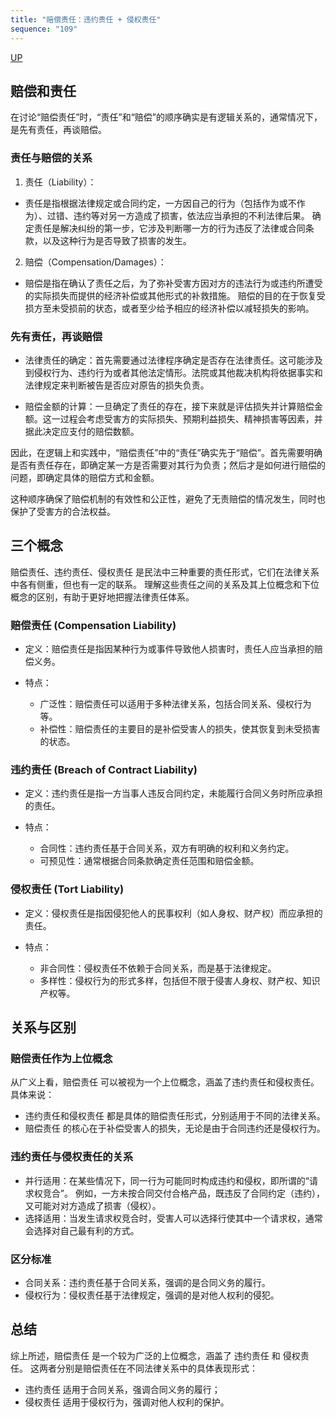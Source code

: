 ```yaml
---
title: "赔偿责任：违约责任 + 侵权责任"
sequence: "109"
---
```


[UP](/law/civil-law-index.html)



## 赔偿和责任

在讨论“赔偿责任”时，“责任”和“赔偿”的顺序确实是有逻辑关系的，通常情况下，是先有责任，再谈赔偿。

### 责任与赔偿的关系

1. 责任（Liability）：
  - 责任是指根据法律规定或合同约定，一方因自己的行为（包括作为或不作为）、过错、违约等对另一方造成了损害，依法应当承担的不利法律后果。
    确定责任是解决纠纷的第一步，它涉及判断哪一方的行为违反了法律或合同条款，以及这种行为是否导致了损害的发生。

2. 赔偿（Compensation/Damages）：
  - 赔偿是指在确认了责任之后，为了弥补受害方因对方的违法行为或违约所遭受的实际损失而提供的经济补偿或其他形式的补救措施。
    赔偿的目的在于恢复受损方至未受损前的状态，或者至少给予相应的经济补偿以减轻损失的影响。

### 先有责任，再谈赔偿

- 法律责任的确定：首先需要通过法律程序确定是否存在法律责任。这可能涉及到侵权行为、违约行为或者其他法定情形。法院或其他裁决机构将依据事实和法律规定来判断被告是否应对原告的损失负责。

- 赔偿金额的计算：一旦确定了责任的存在，接下来就是评估损失并计算赔偿金额。这一过程会考虑受害方的实际损失、预期利益损失、精神损害等因素，并据此决定应支付的赔偿数额。

因此，在逻辑上和实践中，“赔偿责任”中的“责任”确实先于“赔偿”。首先需要明确是否有责任存在，即确定某一方是否需要对其行为负责；然后才是如何进行赔偿的问题，即确定具体的赔偿方式和金额。

这种顺序确保了赔偿机制的有效性和公正性，避免了无责赔偿的情况发生，同时也保护了受害方的合法权益。

## 三个概念

赔偿责任、违约责任、侵权责任 是民法中三种重要的责任形式，它们在法律关系中各有侧重，但也有一定的联系。
理解这些责任之间的关系及其上位概念和下位概念的区别，有助于更好地把握法律责任体系。

### 赔偿责任 (Compensation Liability)

- 定义：赔偿责任是指因某种行为或事件导致他人损害时，责任人应当承担的赔偿义务。

- 特点：
    - 广泛性：赔偿责任可以适用于多种法律关系，包括合同关系、侵权行为等。
    - 补偿性：赔偿责任的主要目的是补偿受害人的损失，使其恢复到未受损害的状态。

### 违约责任 (Breach of Contract Liability)

- 定义：违约责任是指一方当事人违反合同约定，未能履行合同义务时所应承担的责任。

- 特点：
    - 合同性：违约责任基于合同关系，双方有明确的权利和义务约定。
    - 可预见性：通常根据合同条款确定责任范围和赔偿金额。

### 侵权责任 (Tort Liability)

- 定义：侵权责任是指因侵犯他人的民事权利（如人身权、财产权）而应承担的责任。

- 特点：
    - 非合同性：侵权责任不依赖于合同关系，而是基于法律规定。
    - 多样性：侵权行为的形式多样，包括但不限于侵害人身权、财产权、知识产权等。

## 关系与区别

### 赔偿责任作为上位概念

从广义上看，赔偿责任 可以被视为一个上位概念，涵盖了违约责任和侵权责任。具体来说：

- 违约责任和侵权责任 都是具体的赔偿责任形式，分别适用于不同的法律关系。
- 赔偿责任 的核心在于补偿受害人的损失，无论是由于合同违约还是侵权行为。

### 违约责任与侵权责任的关系

- 并行适用：在某些情况下，同一行为可能同时构成违约和侵权，即所谓的“请求权竞合”。
  例如，一方未按合同交付合格产品，既违反了合同约定（违约），又可能对对方造成了损害（侵权）。
- 选择适用：当发生请求权竞合时，受害人可以选择行使其中一个请求权，通常会选择对自己最有利的方式。

### 区分标准

- 合同关系：违约责任基于合同关系，强调的是合同义务的履行。
- 侵权行为：侵权责任基于法律规定，强调的是对他人权利的侵犯。

## 总结

综上所述，赔偿责任 是一个较为广泛的上位概念，涵盖了 违约责任 和 侵权责任。
这两者分别是赔偿责任在不同法律关系中的具体表现形式：

- 违约责任 适用于合同关系，强调合同义务的履行；
- 侵权责任 适用于侵权行为，强调对他人权利的保护。

